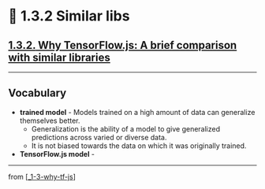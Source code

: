 # 🌱 1.3.2 Similar libs

## [**1.3.2.** Why TensorFlow.js: A brief comparison with similar libraries](https://livebook.manning.com/book/deep-learning-with-javascript/chapter-1/157)

---

## **Vocabulary**

- **trained model** - Models trained on a high amount of data can generalize themselves better.
  - Generalization is the ability of a model to give generalized predictions across varied or diverse data.
  - It is not biased towards the data on which it was originally trained.
- **TensorFlow.js model** -

---

from [[_1-3-why-tf-js]]

[//begin]: # "Autogenerated link references for markdown compatibility"
[_1-3-why-tf-js]: _1-3-why-tf-js.md "🌱 Why TF.js?"
[//end]: # "Autogenerated link references"
